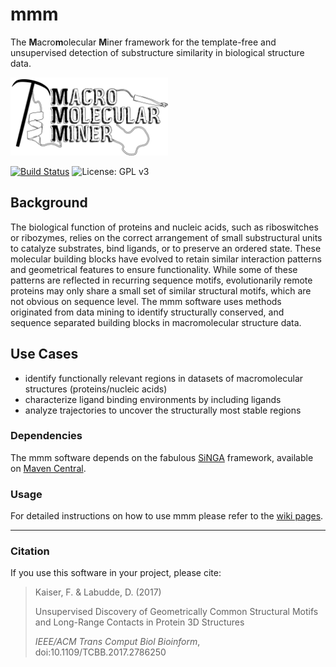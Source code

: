 # mmm
The **M**acro**m**olecular **M**iner framework for the template-free and unsupervised detection of substructure similarity in biological structure data.

<img src="mmm-core/logo/mmm.png" height="125"/>

[![Build Status](https://travis-ci.org/enauz/mmm.svg?branch=master)](https://travis-ci.org/enauz/mmm) ![License: GPL v3](https://img.shields.io/badge/License-GPL%20v3-blue.svg)

## Background
The biological function of proteins and nucleic acids, such as riboswitches or ribozymes, relies on the correct arrangement of small substructural units to catalyze substrates, bind ligands, or to preserve an ordered state. These molecular building blocks have evolved to retain similar interaction patterns and geometrical features to ensure functionality. While some of these patterns are reflected in recurring sequence motifs, evolutionarily remote proteins may only share a small set of similar structural motifs, which are not obvious on sequence level. The mmm software uses methods originated from data mining to identify structurally conserved, and sequence separated building blocks in macromolecular structure data.

## Use Cases
- identify functionally relevant regions in datasets of macromolecular structures (proteins/nucleic acids)
- characterize ligand binding environments by including ligands
- analyze trajectories to uncover the structurally most stable regions

### Dependencies
The mmm software depends on the fabulous [SiNGA](https://github.com/cleberecht/singa) framework, available on [Maven Central](https://mvnrepository.com/artifact/de.bioforscher.singa).

### Usage
For detailed instructions on how to use mmm please refer to the [wiki pages](https://github.com/enauz/mmm/wiki).

---

### Citation

If you use this software in your project, please cite:

>Kaiser, F. & Labudde, D. (2017)
>
>Unsupervised Discovery of Geometrically Common Structural Motifs and Long-Range Contacts in Protein 3D Structures
>
>_IEEE/ACM Trans Comput Biol Bioinform_, doi:10.1109/TCBB.2017.2786250